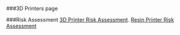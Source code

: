 ###3D Printers page

###Risk Assessment
[3D Printer Risk Assessment](https://docs.google.com/document/d/13F_mqEcwl8jpON4T8a-jdl3WKjYoNxzUKGc_Y5eh38M/edit?usp=sharing).
[Resin Printer Risk Assessment](https://docs.google.com/document/d/1gsu6xQNcerGyQyBi3ieNdV3jo-cZCiJkW5b1et0ysE4/edit?usp=sharing)
